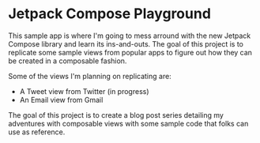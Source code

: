# Jetpack Compose Playground

This sample app is where I'm going to mess arround with the new Jetpack Compose
library and learn its ins-and-outs. The goal of this project is to replicate
some sample views from popular apps to figure out how they can be created in a
composable fashion.

Some of the views I'm planning on replicating are:

* A Tweet view from Twitter (in progress)
* An Email view from Gmail

The goal of this project is to create a blog post series detailing my adventures
with composable views with some sample code that folks can use as reference.
